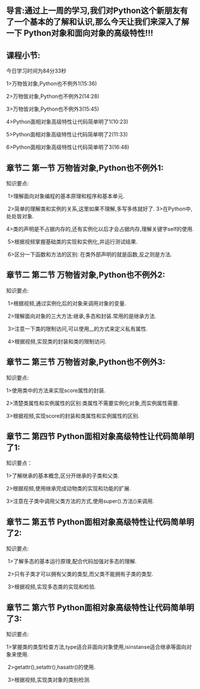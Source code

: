 ## 导言:通过上一周的学习,我们对Python这个新朋友有了一个基本的了解和认识,那么今天让我们来深入了解一下 Python对象和面向对象的高级特性!!!

## 课程小节:  

今日学习时间为84分33秒

1>万物皆对象,Python也不例外1(15:36)

2>万物皆对象,Python也不例外2(14:28)

3>万物皆对象,Python也不例外3(15:45)

4>Python面相对象高级特性让代码简单明了1(10:23)

5>Python面相对象高级特性让代码简单明了2(11:33)

6>Python面相对象高级特性让代码简单明了3(16:48)

## 章节二 第一节 万物皆对象,Python也不例外1:
   知识要点:

​        1>理解面向对象编程的基本原理和程序和基本单元.

​        2>简单的理解类和实例的关系,这里如果不理解,多写多练就好了.
​        3>在Python中,处处皆对象.

​        4>类的声明是不占据内存的,还有实例化以后才会占据内存,理解关键字self的使用.

​        5>根据视频掌握基础类的实现和实例化,并运行测试结果.

​        6>区分一下函数和方法的区别: 在类外部声明的就是函数,反之则是方法.

## 章节二 第二节 万物皆对象,Python也不例外2:
   知识要点:

​        1>根据视频,通过实例化后的对象来调用对象的变量.

​        2>理解面向对象的三大方法:继承,多态和封装.常用的是继承方法.

​        3>注意一下类的限制访问,可以使用__的方式来定义私有属性.

​        4>根据视频,实现类的封装和类的限制访问.

## 章节二 第三节 万物皆对象,Python也不例外3:
知识要点:

1>使用类中的方法来实现score属性的封装.

2>清楚类属性和实例属性的区别:类属性不需要实例化对象,而实例属性需要.

3>根据视频,实现score的封装和类属性和实例属性的区别.

## 章节二 第四节 Python面相对象高级特性让代码简单明了1:
知识要点：

1>了解继承的基本概念,区分开继承的子类和父类.

2>根据视频,使用继承完成动物类的实现和功能的扩展.

3>注意在子类中调用父类方法的方式,使用super().方法()来调用.

## 章节二 第五节 Python面相对象高级特性让代码简单明了2:
   知识要点:

​        1>了解多态的基本运行原理,配合代码加强对多态的理解.

​        2>只有子类才可以拥有父类的类型,而父类不能拥有子类的类型.

​        3>根据视频,实现多态类的实现和检验.

## 章节二 第六节 Python面相对象高级特性让代码简单明了3:
   知识要点:

​        1>掌握类的类型检查方法,type适合非面向对象使用,isinstanse适合继承等面向对象来使用.

​        2>getattr(),setattr(),hasattr()的使用.

​        3>根据视频,实现类对象的类别检测.